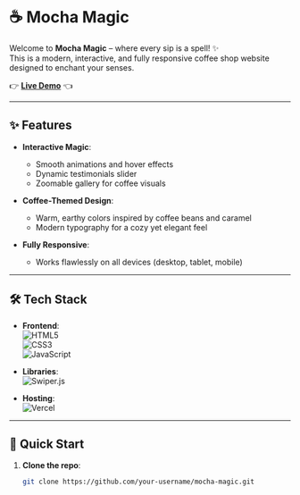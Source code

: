# ☕ Mocha Magic

Welcome to **Mocha Magic** – where every sip is a spell! ✨  
This is a modern, interactive, and fully responsive coffee shop website designed to enchant your senses.  

👉 **[Live Demo](https://mocha-magic-ruby.vercel.app/)** 👈  

---

## ✨ Features

- **Interactive Magic**:  
  - Smooth animations and hover effects  
  - Dynamic testimonials slider  
  - Zoomable gallery for coffee visuals  

- **Coffee-Themed Design**:  
  - Warm, earthy colors inspired by coffee beans and caramel  
  - Modern typography for a cozy yet elegant feel  

- **Fully Responsive**:  
  - Works flawlessly on all devices (desktop, tablet, mobile)  

---

## 🛠️ Tech Stack

- **Frontend**:  
  ![HTML5](https://img.shields.io/badge/HTML5-E34F26?style=flat&logo=html5&logoColor=white)  
  ![CSS3](https://img.shields.io/badge/CSS3-1572B6?style=flat&logo=css3&logoColor=white)  
  ![JavaScript](https://img.shields.io/badge/JavaScript-F7DF1E?style=flat&logo=javascript&logoColor=black)  

- **Libraries**:  
  ![Swiper.js](https://img.shields.io/badge/Swiper.js-6332F6?style=flat&logo=swiper&logoColor=white)  

- **Hosting**:  
  ![Vercel](https://img.shields.io/badge/Vercel-000000?style=flat&logo=vercel&logoColor=white)  

---

## 🚀 Quick Start

1. **Clone the repo**:  
   ```bash
   git clone https://github.com/your-username/mocha-magic.git
